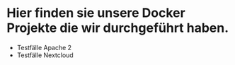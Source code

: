 # Hier finden sie unsere Docker Projekte die wir durchgeführt haben.

* Testfälle Apache 2
* Testfälle Nextcloud
